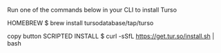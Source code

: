 
Run one of the commands below in your CLI to install Turso

HOMEBREW
$ brew install tursodatabase/tap/turso

copy button
SCRIPTED INSTALL
$ curl -sSfL https://get.tur.so/install.sh | bash
